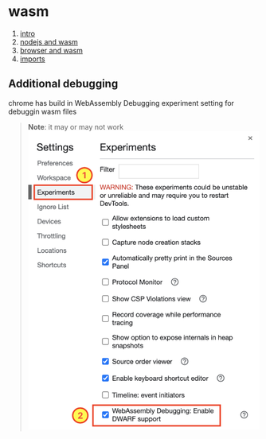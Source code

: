 # wasm

1. [intro](./intro-wasm/)
1. [nodejs and wasm](./1-nodejs-wasm/)
1. [browser and wasm](./2-browser-wasm/)
1. [imports](./3-imports/)

## Additional debugging

chrome has build in WebAssembly Debugging experiment setting for debuggin wasm files

> **Note**: it may or may not work
> ![Add experimental web assembly debugging](./resources/webassembly-expr.png)
